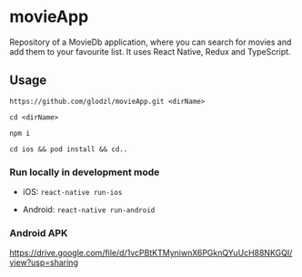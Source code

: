 # movieApp

Repository of a MovieDb application, where you can search for movies and add them to your favourite list.
It uses React Native, Redux and TypeScript.

## Usage

`https://github.com/glodzl/movieApp.git <dirName>`

`cd <dirName>`

`npm i`

`cd ios && pod install && cd..`

### Run locally in development mode

* iOS:
`react-native run-ios`

* Android:
`react-native run-android`

### Android APK

https://drive.google.com/file/d/1vcPBtKTMyniwnX6PGknQYuUcH88NKGQI/view?usp=sharing
